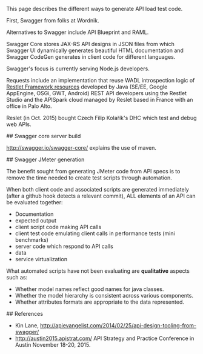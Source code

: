 This page describes the different ways to generate API load test code.

First, Swagger from folks at Wordnik.

Alternatives to Swagger include API Blueprint and RAML.

Swagger Core stores JAX-RS API designs in JSON files from which
Swagger UI dynamically generates beautiful HTML documentation and
Swagger CodeGen generates in client code for different languages.

Swagger's focus is currently serving Node.js developers.

Requests include an implementation that reuse WADL introspection logic of 
<a target="_blank" href="http://restlet.com/">Restlet Framework resources</a>
developed by Java (SE/EE, Google AppEngine, OSGi, GWT, Android) 
REST API developers using the Restlet Studio and the APISpark cloud managed by
Reslet based in France with an office in Palo Alto.

Reslet (in Oct. 2015) bought Czech Filip Kolařík's DHC which test and debug web APIs.


<a name="SwaggerCoreBuild">
## Swagger core server build</a>

http://swagger.io/swagger-core/
explains the use of maven.


<a name="SwaggerJMeterGen">
## Swagger JMeter generation</a>

The benefit sought from generating JMeter code from API specs
is to remove the time needed to create test scripts through automation.

When both client code and associated scripts are generated immediately (after a github hook detects a relevant commit),
ALL elements of an API can be evaluated together:

  * Documentation
  * expected output
  * client script code making API calls
  * client test code emulating client calls in performance tests (mini benchmarks)
  * server code which respond to API calls
  * data
  * service virtualization

What automated scripts have not been evaluating are <strong>qualitative</strong> aspects such as:

  * Whether model names reflect good names for java classes.
  * Whether the model hierarchy is consistent across various components.
  * Whether attributes formats are appropriate to the data represented.


<a name="Resources">
## References</a>

* Kin Lane, http://apievangelist.com/2014/02/25/api-design-tooling-from-swagger/
* http://austin2015.apistrat.com/  API Strategy and Practice Conference in Austin November 18-20, 2015.
